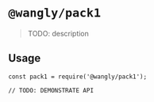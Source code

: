 # `@wangly/pack1`

> TODO: description

## Usage

```
const pack1 = require('@wangly/pack1');

// TODO: DEMONSTRATE API
```
